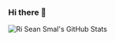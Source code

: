 ### Hi there 👋

![Ri Sean Smal's GitHub Stats](https://github-readme-stats.vercel.app/api?username=riseansmal&show_icons=true&title_color=fff&icon_color=00d8fd&text_color=9f9f9f&bg_color=0E1217&hide=contribs)

<!--
**riseansmal/riseansmal** is a ✨ _special_ ✨ repository because its `README.md` (this file) appears on your GitHub profile.

Here are some ideas to get you started:

- 🔭 I’m currently working on ...
- 🌱 I’m currently learning ...
- 👯 I’m looking to collaborate on ...
- 🤔 I’m looking for help with ...
- 💬 Ask me about ...
- 📫 How to reach me: ...
- 😄 Pronouns: ...
- ⚡ Fun fact: ...
-->
